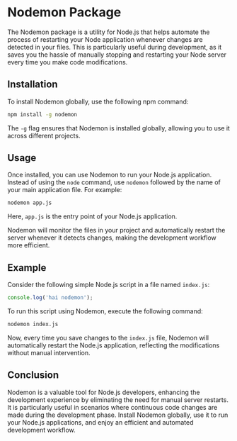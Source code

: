 # Nodemon Package

The Nodemon package is a utility for Node.js that helps automate the process of restarting your Node application whenever changes are detected in your files. This is particularly useful during development, as it saves you the hassle of manually stopping and restarting your Node server every time you make code modifications.

## Installation

To install Nodemon globally, use the following npm command:

```bash
npm install -g nodemon
```

The `-g` flag ensures that Nodemon is installed globally, allowing you to use it across different projects.

## Usage

Once installed, you can use Nodemon to run your Node.js application. Instead of using the `node` command, use `nodemon` followed by the name of your main application file. For example:

```bash
nodemon app.js
```

Here, `app.js` is the entry point of your Node.js application.

Nodemon will monitor the files in your project and automatically restart the server whenever it detects changes, making the development workflow more efficient.

## Example

Consider the following simple Node.js script in a file named `index.js`:

```javascript
console.log('hai nodemon');
```

To run this script using Nodemon, execute the following command:

```bash
nodemon index.js
```

Now, every time you save changes to the `index.js` file, Nodemon will automatically restart the Node.js application, reflecting the modifications without manual intervention.

## Conclusion

Nodemon is a valuable tool for Node.js developers, enhancing the development experience by eliminating the need for manual server restarts. It is particularly useful in scenarios where continuous code changes are made during the development phase. Install Nodemon globally, use it to run your Node.js applications, and enjoy an efficient and automated development workflow.
